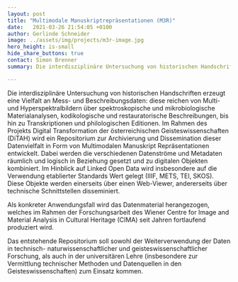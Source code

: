 ```yaml
---
layout: post
title: "Multimodale Manuskriptrepräsentationen (M3R)"
date:   2021-03-26 21:54:05 +0100
author: Gerlinde Schneider
image: ../assets/img/projects/m3r-image.jpg
hero_height: is-small
hide_share_buttons: true
contact: Simon Brenner
summary: Die interdisziplinäre Untersuchung von historischen Handschriften erzeugt eine Vielfalt an Mess- und Beschreibungsdaten. Ein Repositorium setzt diese Daten in Beziehung und stellt sie für Forschung, Bildung und Öffentlichkeit zur Verfügung.

---
```

Die interdisziplinäre Untersuchung von historischen Handschriften erzeugt eine Vielfalt an Mess- und Beschreibungsdaten: diese reichen von Multi- und Hyperspektralbildern über spektroskopische und mikrobiologische Materialanalysen, kodikologische und restauratorische Beschreibungen, bis hin zu Transkriptionen und philologischen Editionen. Im Rahmen des Projekts Digital Transformation der österreichischen Geisteswissenschaften (DiTAH) wird ein Repositorium zur Archivierung und Dissemination dieser Datenvielfalt in Form von Multimodalen Manuskript Repräsentationen entwickelt. Dabei werden die verschiedenen Datenströme und Metadaten räumlich und logisch in Beziehung gesetzt und zu digitalen Objekten kombiniert. Im Hinblick auf Linked Open Data wird insbesondere auf die Verwendung etablierter Standards Wert gelegt (IIIF, METS, TEI, SKOS). Diese Objekte werden einerseits über einen Web-Viewer, andererseits über technische Schnittstellen disseminiert.

Als konkreter Anwendungsfall wird das Datenmaterial herangezogen, welches im Rahmen der Forschungsarbeit des Wiener Centre for Image and Material Analysis in Cultural Heritage (CIMA) seit Jahren fortlaufend produziert wird.

Das entstehende Repositorium soll sowohl der Weiterverwendung der Daten in technisch- naturwissenschaftlicher und geisteswissenschaftlicher Forschung, als auch in der universitären Lehre (insbesondere zur Vermittlung technischer Methoden und Datenquellen in den Geisteswissenschaften) zum Einsatz kommen.
